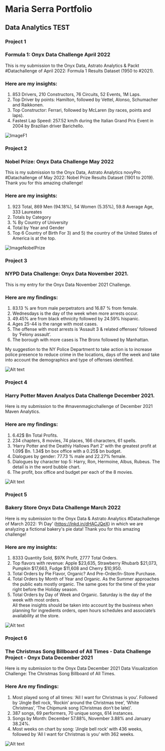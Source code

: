 # Maria Serra Portfolio
## Data Analytics TEST

### Project 1

### Formula 1:  Onyx Data Challenge April 2022 
This is my submission to the Onyx Data, Astrato Analytics & Packt #Datachallenge of April 2022: Formula 1 Results Dataset (1950 to #2021). 

### Here are my insights:
1. 853 Drivers,  210 Constructors, 76 Circuits, 52 Events, 1M Laps.
2. Top Driver by points: Hamilton, followed by Vettel, Alonso, Schumacher and Raikkonen.
3. Top Constructor: Ferrari, followed by McLaren (by races, points and laps).
4. Fastest Lap Speed: 257.52 km/h during the Italian Grand Prix Event in 2004 by Brazilian driver Barichello.

![ImageF1](https://github.com/mariasserra/Maria-Portfolio/blob/main/F1.png)

### Project 2

### Nobel Prize:  Onyx Data Challenge May 2022 
This is my submission to the Onyx Data, Astrato Analytics novyPro #Datachallenge of May 2022: Nobel Prize Results Dataset (1901 to 2019). Thank you for this amazing challenge!

### Here are my insights: 
1. 923 Total, 869 Men (94.18%), 54 Women (5.35%), 59.8 Average Age, 333 Laureates
2. Totals by Category
3. % By Country of University
4. Total by Year and Gender
5. Top 6 Country of Birth
For 3) and 5) the country of the United States of America is at the top.
 
![ImageNobelPrize](https://github.com/mariasserra/Maria-Portfolio/blob/main/NobelPrize.png)

### Project 3

### NYPD Data Challenge: Onyx Data November 2021.
This is my entry for the Onyx Data November 2021 Challenge.

### Here are my findings:
1. 83.13 % are from male perpetrators and 16.87 % from female.
2. Wednesdays is the day of the week when more arrests occur.
3. 49.45% are from black ethnicity followed by 24.59% hispanic.
4. Ages 25-44 is the range with most cases.
5. The offense with most arrests is ‘Assault 3 & related offenses’ followed by ‘Felony assault’.
6. The borough with more cases is The Bronx followed by Manhattan.
 

My suggestion to the NY Police Department to take action is to increase police presence to reduce crime in the locations, days of the week and take into account the demographics and type of offenses identified.

![Alt text](https://github.com/mariasserra/Maria-Portfolio/blob/main/NYPD.png)

### Project 4

### Harry Potter Maven Analycs Data Challenge December 2021. 
Here is my submission to the #mavenmagicchallenge of December 2021 Maven Analytics. 

### Here are my findings:
1. 6.42$ Bn Total Profits.
2. 234 chapters, 8 movies, 74 places, 166 characters, 61 spells.
3. ‘Harry Potter and the Deathly Hallows Part 2’ with the greatest profit at 1.09$ Bn. 1.34$ bn box office with a 0.25$ bn budget.
4. Dialogues by gender: 77.73 % male and 22.27% female.
5. Dialogues by character top 5: Harry, Ron, Hermoine, Albus, Rubeus. The detail is in the word bubble chart.
6. The profit, box office and budget per each of the 8 movies.
 

![Alt text](https://github.com/mariasserra/Maria-Portfolio/blob/main/HarryPotter.png)

### Project 5

### Bakery Store Onyx Data Challenge March 2022  

Here is my submission to the Onyx Data & Astrato Analytics #Datachallenge of March 2022: ‘Pi Day’ (https://lnkd.in/dHACJQeX) in which we are analyzing a fictional bakery's pie data! Thank you for this amazing challenge!
 
### Here are my insights:
1. 8333 Quantity Sold,  $97K Profit, 2777 Total Orders.
2. Top flavors with revenue: Apple $23,635, Strawberry Rhubarb $21,073,  Pumpkin $17,663,  Fudge $11,608 and Cherry $10,950. 
3. Total Orders by Pie Flavor, Organic? And Pre-Order/In-Store Purchase.
4. Total Orders by Month of Year and Organic. As the Summer approaches the public eats mostly organic. The same goes for the time of the year right before the Holiday season.
5. Total Orders by Day of Week and Organic. Saturday is the day of the week with most orders.  
All these insights should be taken into account by the business when planning for ingredients orders, open hours schedules and associate’s availability at the store.

![Alt text](https://github.com/mariasserra/Maria-Portfolio/blob/main/BakeryStore.png)

### Project 6

### The Christmas Song Billboard of All Times - Data Challenge Project - Onyx Data December 2021
Here is my submission to the Onyx Data December 2021 Data Visualization Challenge: The Christmas Song Billboard of All Times.  

### Here Are my findings:
1. Most played song of all times: ‘All I want for Christmas is you’. Followed by ‘Jingle Bell rock, ‘Rockin’ around the Christmas tree’, ‘White Christmas’,  ‘The Chipmunk song (Christmas don’t be late)’.
2. 387 songs, 69 performers, 70 unique songs, 614 instances.
3. Songs by Month: December 57.88%, November 3.88% and January 38.24%.
4. Most weeks on chart by song: ‘Jingle bell rock’ with 436 weeks, followed by ‘All I want for Christmas is you’ with 362 weeks.

![Alt text](https://github.com/mariasserra/Maria-Portfolio/blob/main/XmasSongs.png)







